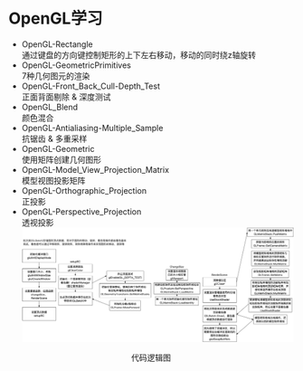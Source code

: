 # OpenGL学习
+ OpenGL-Rectangle  
通过键盘的方向键控制矩形的上下左右移动，移动的同时绕z轴旋转
+ OpenGL-GeometricPrimitives  
7种几何图元的渲染
+ OpenGL-Front_Back_Cull-Depth_Test  
正面背面剔除 & 深度测试  
+ OpenGL_Blend  
颜色混合  
+ OpenGL-Antialiasing-Multiple_Sample  
抗锯齿 & 多重采样  
+ OpenGL-Geometric  
使用矩阵创建几何图形
+ OpenGL-Model_View_Projection_Matrix  
模型视图投影矩阵
+ OpenGL-Orthographic_Projection  
正投影
+ OpenGL-Perspective_Projection  
透视投影
![代码逻辑图](./代码逻辑图.png)
<p align="center">代码逻辑图</p>
